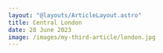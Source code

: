 ```yaml
---
layout: "@layouts/ArticleLayout.astro"
title: Central London
date: 28 June 2023
image: /images/my-third-article/london.jpg
---
```

